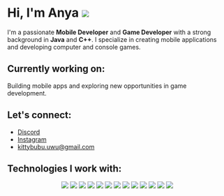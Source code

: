 # Hi, I'm Anya <img src="[https://media.discordapp.net/attachments/1364182156490047499/1364203488439046174/SPERAM.jpg?ex=6808d101&is=68077f81&hm=e235add5bddeb7a317e5dac6b652c2cbeb29fee10b17df13ff37ce97c47ef85b&=&format=webp](https://cdn.discordapp.com/emojis/1170673025872580648.webp?size=96)"/>

I'm a passionate **Mobile Developer** and **Game Developer** with a strong background in **Java** and **C++**. I specialize in creating mobile applications and developing computer and console games.


## Currently working on:
Building mobile apps and exploring new opportunities in game development.

## Let's connect:
- [Discord](https://discord.com/users/_nerocci)
- [Instagram](https://instagram.com/_nerocci)
- [kittybubu.uwu@gmail.com](mailto:kittybubu.uwu@gmail.com)

## Technologies I work with:

<div align="center">
  <img src="https://img.shields.io/badge/Java-007396?style=flat-square&logo=java&logoColor=white" />
  <img src="https://img.shields.io/badge/C%2B%2B-00599C?style=flat-square&logo=c%2B%2B&logoColor=white" />
  <img src="https://img.shields.io/badge/JavaScript-F7DF1E?style=flat-square&logo=javascript&logoColor=black" />
  <img src="https://img.shields.io/badge/Python-3776AB?style=flat-square&logo=python&logoColor=white" />
  <img src="https://img.shields.io/badge/C-A8B9CC?style=flat-square&logo=c&logoColor=white" />
  <img src="https://img.shields.io/badge/C%23-239120?style=flat-square&logo=csharp&logoColor=white" />
  <img src="https://img.shields.io/badge/PHP-777BB4?style=flat-square&logo=php&logoColor=white" />
  <img src="https://img.shields.io/badge/Ruby-CC342D?style=flat-square&logo=ruby&logoColor=white" />
  <img src="https://img.shields.io/badge/Rust-000000?style=flat-square&logo=rust&logoColor=white" />
  <img src="https://img.shields.io/badge/SQL-4479A1?style=flat-square&logo=sqlite&logoColor=white" />
  <img src="https://img.shields.io/badge/React-61DAFB?style=flat-square&logo=react&logoColor=black" />
  <img src="https://img.shields.io/badge/HTML5-E34F26?style=flat-square&logo=html5&logoColor=white" />
  <img src="https://img.shields.io/badge/CSS3-1572B6?style=flat-square&logo=css3&logoColor=white" />
</div>
